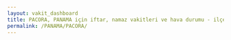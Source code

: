 ```yaml
---
layout: vakit_dashboard
title: PACORA, PANAMA için iftar, namaz vakitleri ve hava durumu - ilçe/eyalet seç
permalink: /PANAMA/PACORA/
---
```


<script type="text/javascript">
  var GLOBAL_COUNTRY = 'PANAMA';
  var GLOBAL_CITY = 'PACORA';
  var GLOBAL_STATE = '';
  var lat = 72;
  var lon = 21;
</script>
